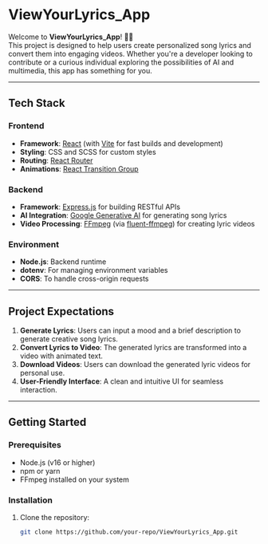# ViewYourLyrics_App

Welcome to **ViewYourLyrics_App**! 🎵✨  
This project is designed to help users create personalized song lyrics and convert them into engaging videos. Whether you're a developer looking to contribute or a curious individual exploring the possibilities of AI and multimedia, this app has something for you.

---

## Tech Stack

### **Frontend**
- **Framework**: [React](https://reactjs.org/) (with [Vite](https://vitejs.dev/) for fast builds and development)
- **Styling**: CSS and SCSS for custom styles
- **Routing**: [React Router](https://reactrouter.com/)
- **Animations**: [React Transition Group](https://reactcommunity.org/react-transition-group/)

### **Backend**
- **Framework**: [Express.js](https://expressjs.com/) for building RESTful APIs
- **AI Integration**: [Google Generative AI](https://developers.generativeai.google/) for generating song lyrics
- **Video Processing**: [FFmpeg](https://ffmpeg.org/) (via [fluent-ffmpeg](https://github.com/fluent-ffmpeg/node-fluent-ffmpeg)) for creating lyric videos

### **Environment**
- **Node.js**: Backend runtime
- **dotenv**: For managing environment variables
- **CORS**: To handle cross-origin requests

---

## Project Expectations

1. **Generate Lyrics**: Users can input a mood and a brief description to generate creative song lyrics.
2. **Convert Lyrics to Video**: The generated lyrics are transformed into a video with animated text.
3. **Download Videos**: Users can download the generated lyric videos for personal use.
4. **User-Friendly Interface**: A clean and intuitive UI for seamless interaction.

---

## Getting Started

### Prerequisites
- Node.js (v16 or higher)
- npm or yarn
- FFmpeg installed on your system

### Installation
1. Clone the repository:
   ```bash
   git clone https://github.com/your-repo/ViewYourLyrics_App.git
